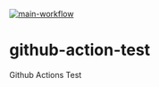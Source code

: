 [![main-workflow](https://github.com/jcontrerasdevops/github-action-test/actions/workflows/main.yml/badge.svg?branch=main)](https://github.com/jcontrerasdevops/github-action-test/actions/workflows/main.yml)

# github-action-test
Github Actions Test

